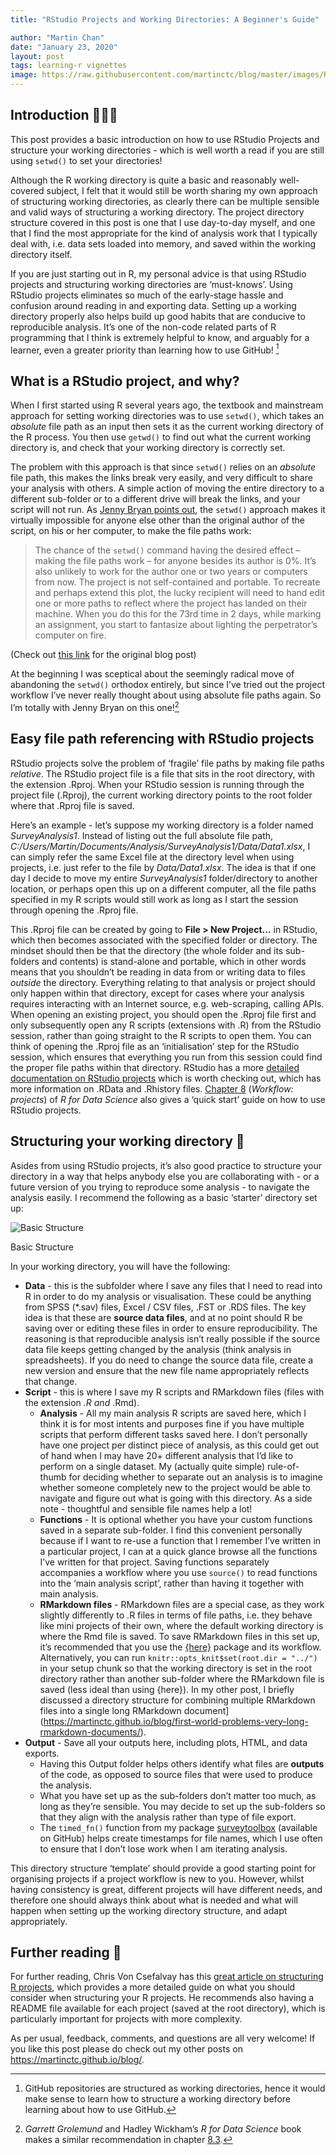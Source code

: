 ```yaml
---
title: "RStudio Projects and Working Directories: A Beginner's Guide"

author: "Martin Chan"
date: "January 23, 2020"
layout: post
tags: learning-r vignettes
image: https://raw.githubusercontent.com/martinctc/blog/master/images/RPROJECT_2000dpi.png
---
```



<section class="main-content">
<div id="introduction" class="section level2">
<h2>Introduction 📂📂📂</h2>
<p>This post provides a basic introduction on how to use RStudio Projects and structure your working directories - which is well worth a read if you are still using <code>setwd()</code> to set your directories!</p>
<p>Although the R working directory is quite a basic and reasonably well-covered subject, I felt that it would still be worth sharing my own approach of structuring working directories, as clearly there can be multiple sensible and valid ways of structuring a working directory. The project directory structure covered in this post is one that I use day-to-day myself, and one that I find the most appropriate for the kind of analysis work that I typically deal with, i.e. data sets loaded into memory, and saved within the working directory itself.</p>
<p>If you are just starting out in R, my personal advice is that using RStudio projects and structuring working directories are ‘must-knows’. Using RStudio projects eliminates so much of the early-stage hassle and confusion around reading in and exporting data. Setting up a working directory properly also helps build up good habits that are conducive to reproducible analysis. It’s one of the non-code related parts of R programming that I think is extremely helpful to know, and arguably for a learner, even a greater priority than learning how to use GitHub! <a href="#fn1" class="footnote-ref" id="fnref1"><sup>1</sup></a></p>
</div>
<div id="what-is-a-rstudio-project-and-why" class="section level2">
<h2>What is a RStudio project, and why?</h2>
<p>When I first started using R several years ago, the textbook and mainstream approach for setting working directories was to use <code>setwd()</code>, which takes an <em>absolute</em> file path as an input then sets it as the current working directory of the R process. You then use <code>getwd()</code> to find out what the current working directory is, and check that your working directory is correctly set.</p>
<p>The problem with this approach is that since <code>setwd()</code> relies on an <em>absolute</em> file path, this makes the links break very easily, and very difficult to share your analysis with others. A simple action of moving the entire directory to a different sub-folder or to a different drive will break the links, and your script will not run. As <a href="https://www.tidyverse.org/blog/2017/12/workflow-vs-script/">Jenny Bryan points out</a>, the <code>setwd()</code> approach makes it virtually impossible for anyone else other than the original author of the script, on his or her computer, to make the file paths work:</p>
<blockquote>
<p>The chance of the <code>setwd()</code> command having the desired effect – making the file paths work – for anyone besides its author is 0%. It’s also unlikely to work for the author one or two years or computers from now. The project is not self-contained and portable. To recreate and perhaps extend this plot, the lucky recipient will need to hand edit one or more paths to reflect where the project has landed on their machine. When you do this for the 73rd time in 2 days, while marking an assignment, you start to fantasize about lighting the perpetrator’s computer on fire.</p>
</blockquote>
<p>(Check out <a href="https://www.tidyverse.org/blog/2017/12/workflow-vs-script/">this link</a> for the original blog post)</p>
<p>At the beginning I was sceptical about the seemingly radical move of abandoning the <code>setwd()</code> orthodox entirely, but since I’ve tried out the project workflow I’ve never really thought about using absolute file paths again. So I’m totally with Jenny Bryan on this one!<a href="#fn2" class="footnote-ref" id="fnref2"><sup>2</sup></a></p>
</div>
<div id="easy-file-path-referencing-with-rstudio-projects" class="section level2">
<h2>Easy file path referencing with RStudio projects</h2>
<p>RStudio projects solve the problem of ‘fragile’ file paths by making file paths <em>relative</em>. The RStudio project file is a file that sits in the root directory, with the extension .Rproj. When your RStudio session is running through the project file (.Rproj), the current working directory points to the root folder where that .Rproj file is saved.</p>
<p>Here’s an example - let’s suppose my working directory is a folder named <em>SurveyAnalysis1</em>. Instead of listing out the full absolute file path, <em>C:/Users/Martin/Documents/Analysis/SurveyAnalysis1/Data/Data1.xlsx</em>, I can simply refer the same Excel file at the directory level when using projects, i.e. just refer to the file by <em>Data/Data1.xlsx</em>. The idea is that if one day I decide to move my entire <em>SurveyAnalysis1</em> folder/directory to another location, or perhaps open this up on a different computer, all the file paths specified in my R scripts would still work as long as I start the session through opening the .Rproj file.</p>
<p>This .Rproj file can be created by going to <strong>File &gt; New Project…</strong> in RStudio, which then becomes associated with the specified folder or directory. The mindset should then be that the directory (the whole folder and its sub-folders and contents) is stand-alone and portable, which in other words means that you shouldn’t be reading in data from or writing data to files <em>outside</em> the directory. Everything relating to that analysis or project should only happen within that directory, except for cases where your analysis requires interacting with an Internet source, e.g. web-scraping, calling APIs. When opening an existing project, you should open the .Rproj file first and only subsequently open any R scripts (extensions with .R) from the RStudio session, rather than going straight to the R scripts to open them. You can think of opening the .Rproj file as an ‘initialisation’ step for the RStudio session, which ensures that everything you run from this session could find the proper file paths within that directory. RStudio has a more <a href="https://support.rstudio.com/hc/en-us/articles/200526207-Using-Projects">detailed documentation on RStudio projects</a> which is worth checking out, which has more information on .RData and .Rhistory files. <a href="https://r4ds.had.co.nz/workflow-projects.html">Chapter 8</a> (<em>Workflow: projects</em>) of <em>R for Data Science</em> also gives a ‘quick start’ guide on how to use RStudio projects.</p>
</div>
<div id="structuring-your-working-directory" class="section level2">
<h2>Structuring your working directory 🔨</h2>
<p>Asides from using RStudio projects, it’s also good practice to structure your directory in a way that helps anybody else you are collaborating with - or a future version of you trying to reproduce some analysis - to navigate the analysis easily. I recommend the following as a basic ‘starter’ directory set up:</p>
<div class="figure">
<img src="https://raw.githubusercontent.com/martinctc/blog/master/images/RPROJECT_2000dpi.png" alt="Basic Structure" />
<p class="caption">Basic Structure</p>
</div>
<p>In your working directory, you will have the following:</p>
<ul>
<li><strong>Data</strong> - this is the subfolder where I save any files that I need to read into R in order to do my analysis or visualisation. These could be anything from SPSS (*.sav) files, Excel / CSV files, .FST or .RDS files. The key idea is that these are <strong>source data files</strong>, and at no point should R be saving over or editing these files in order to ensure reproducibility. The reasoning is that reproducible analysis isn’t really possible if the source data file keeps getting changed by the analysis (think analysis in spreadsheets). If you do need to change the source data file, create a new version and ensure that the new file name appropriately reflects that change.</li>
<li><strong>Script</strong> - this is where I save my R scripts and RMarkdown files (files with the extension <em>.R and </em>.Rmd).
<ul>
<li><strong>Analysis</strong> - All my main analysis R scripts are saved here, which I think it is for most intents and purposes fine if you have multiple scripts that perform different tasks saved here. I don’t personally have one project per distinct piece of analysis, as this could get out of hand when I may have 20+ different analysis that I’d like to perform on a single dataset. My (actually quite simple) rule-of-thumb for deciding whether to separate out an analysis is to imagine whether someone completely new to the project would be able to navigate and figure out what is going with this directory. As a side note - thoughtful and sensible file names help a lot!</li>
<li><strong>Functions</strong> - It is optional whether you have your custom functions saved in a separate sub-folder. I find this convenient personally because if I want to re-use a function that I remember I’ve written in a particular project, I can at a quick glance browse all the functions I’ve written for that project. Saving functions separately accompanies a workflow where you use <code>source()</code> to read functions into the ‘main analysis script’, rather than having it together with main analysis.</li>
<li><strong>RMarkdown files</strong> - RMarkdown files are a special case, as they work slightly differently to .R files in terms of file paths, i.e. they behave like mini projects of their own, where the default working directory is where the Rmd file is saved. To save RMarkdown files in this set up, it’s recommended that you use the <a href="https://github.com/jennybc/here_here">{here}</a> package and its workflow. Alternatively, you can run <code>knitr::opts_knit$set(root.dir = "../")</code> in your setup chunk so that the working directory is set in the root directory rather than another sub-folder where the RMarkdown file is saved (less ideal than using {here}). In my other post, I briefly discussed a directory structure for combining multiple RMarkdown files into a single long RMarkdown document](<a href="https://martinctc.github.io/blog/first-world-problems-very-long-rmarkdown-documents/" class="uri">https://martinctc.github.io/blog/first-world-problems-very-long-rmarkdown-documents/</a>).</li>
</ul></li>
<li><strong>Output</strong> - Save all your outputs here, including plots, HTML, and data exports.
<ul>
<li>Having this Output folder helps others identify what files are <strong>outputs</strong> of the code, as opposed to source files that were used to produce the analysis.</li>
<li>What you have set up as the sub-folders don’t matter too much, as long as they’re sensible. You may decide to set up the sub-folders so that they align with the analysis rather than type of file export.</li>
<li>The <code>timed_fn()</code> function from my package <a href="https://www.github.com/martinctc">surveytoolbox</a> (available on GitHub) helps create timestamps for file names, which I use often to ensure that I don’t lose work when I am iterating analysis.</li>
</ul></li>
</ul>
<p>This directory structure ‘template’ should provide a good starting point for organising projects if a project workflow is new to you. However, whilst having consistency is great, different projects will have different needs, and therefore one should always think about what is needed and what will happen when setting up the working directory structure, and adapt appropriately.</p>
</div>
<div id="further-reading" class="section level2">
<h2>Further reading 📖</h2>
<p>For further reading, Chris Von Csefalvay has this <a href="https://chrisvoncsefalvay.com/2018/08/09/structuring-r-projects/">great article on structuring R projects</a>, which provides a more detailed guide on what you should consider when structuring your R projects. He recommends also having a README file available for each project (saved at the root directory), which is particularly important for projects with more complexity.</p>
<p>As per usual, feedback, comments, and questions are all very welcome! If you like this post please do check out my other posts on <a href="https://martinctc.github.io/blog/" class="uri">https://martinctc.github.io/blog/</a>.</p>
</div>
<div class="footnotes">
<hr />
<ol>
<li id="fn1"><p>GitHub repositories are structured as working directories, hence it would make sense to learn how to structure a working directory before learning about how to use GitHub.<a href="#fnref1" class="footnote-back">↩</a></p></li>
<li id="fn2"><p><em>Garrett Grolemund</em> and Hadley Wickham’s <em>R for Data Science</em> book makes a similar recommendation in chapter <a href="https://r4ds.had.co.nz/workflow-projects.html">8.3</a>.<a href="#fnref2" class="footnote-back">↩</a></p></li>
</ol>
</div>
</section>
